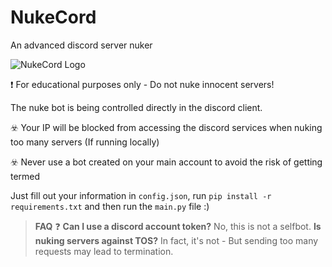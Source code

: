 # NukeCord
An advanced discord server nuker

<img src="https://i.vgy.me/8LslSF.png" alt="NukeCord Logo">

❗ For educational purposes only - Do not nuke innocent servers!

The nuke bot is being controlled directly in the discord client.

☣️ Your IP will be blocked from accessing the discord services when nuking too many servers (If running locally)

☣️ Never use a bot created on your main account to avoid the risk of getting termed

Just fill out your information in `config.json`, run `pip install -r requirements.txt` and then run the `main.py` file :)

> __**FAQ**__ ❓
> **Can I use a discord account token?** No, this is not a selfbot.
> **Is nuking servers against TOS?** In fact, it's not - But sending too many requests may lead to termination.
